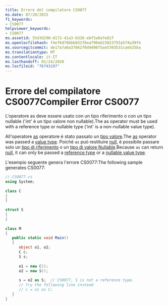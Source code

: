 ```yaml
---
title: Errore del compilatore CS0077
ms.date: 07/20/2015
f1_keywords:
- CS0077
helpviewer_keywords:
- CS0077
ms.assetid: 55d3d290-d172-41a3-b326-ebf5a0a7e81f
ms.openlocfilehash: f4ef6d70bbb832f8eaf90e623023755a5f4a39f4
ms.sourcegitcommit: de17a7a0a37042f0d4406f5ae5393531caeb25ba
ms.translationtype: MT
ms.contentlocale: it-IT
ms.lasthandoff: 01/24/2020
ms.locfileid: "76743197"
---
```

# <a name="compiler-error-cs0077"></a><span data-ttu-id="fce37-102">Errore del compilatore CS0077</span><span class="sxs-lookup"><span data-stu-id="fce37-102">Compiler Error CS0077</span></span>
<span data-ttu-id="fce37-103">L'operatore as deve essere usato con un tipo riferimento o con un tipo nullable ('int' è un tipo valore non nullable).</span><span class="sxs-lookup"><span data-stu-id="fce37-103">The as operator must be used with a reference type or nullable type ('int' is a non-nullable value type).</span></span>  
  
 <span data-ttu-id="fce37-104">All'operatore [as](../language-reference/operators/type-testing-and-cast.md#as-operator) operatore è stato passato un [tipo valore](../language-reference/builtin-types/value-types.md).</span><span class="sxs-lookup"><span data-stu-id="fce37-104">The [as](../language-reference/operators/type-testing-and-cast.md#as-operator) operator was passed a [value type](../language-reference/builtin-types/value-types.md).</span></span> <span data-ttu-id="fce37-105">Poiché `as` può restituire [null](../language-reference/keywords/null.md), è possibile passare solo un [tipo di riferimento](../language-reference/keywords/reference-types.md) o un [tipo di valore Nullable](../language-reference/builtin-types/nullable-value-types.md).</span><span class="sxs-lookup"><span data-stu-id="fce37-105">Because `as` can return [null](../language-reference/keywords/null.md), it can only be passed a [reference type](../language-reference/keywords/reference-types.md) or a [nullable value type](../language-reference/builtin-types/nullable-value-types.md).</span></span>
  
 <span data-ttu-id="fce37-106">L'esempio seguente genera l'errore CS0077:</span><span class="sxs-lookup"><span data-stu-id="fce37-106">The following sample generates CS0077:</span></span>  
  
```csharp  
// CS0077.cs  
using System;  
  
class C  
{  
}  
  
struct S  
{  
}  
  
class M  
{  
   public static void Main()  
   {  
      object o1, o2;  
      C c;  
      S s;  
  
      o1 = new C();  
      o2 = new S();  
  
      s = o2 as S;  // CS0077, S is not a reference type.  
      // try the following line instead  
      // c = o1 as C;  
   }  
}  
```
